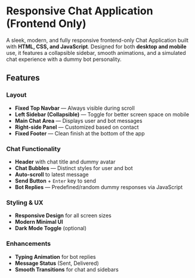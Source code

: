 # Responsive Chat Application (Frontend Only)

A sleek, modern, and fully responsive frontend-only Chat Application built with **HTML, CSS, and JavaScript**. Designed for both **desktop and mobile** use, it features a collapsible sidebar, smooth animations, and a simulated chat experience with a dummy bot personality.

## Features

### Layout
- **Fixed Top Navbar** — Always visible during scroll
- **Left Sidebar (Collapsible)** — Toggle for better screen space on mobile
- **Main Chat Area** — Displays user and bot messages
- **Right-side Panel** — Customized based on contact
- **Fixed Footer** — Clean finish at the bottom of the app

### Chat Functionality
- **Header** with chat title and dummy avatar
- **Chat Bubbles** — Distinct styles for user and bot
- **Auto-scroll** to latest message
- **Send Button** + `Enter` key to send
- **Bot Replies** — Predefined/random dummy responses via JavaScript

### Styling & UX
- **Responsive Design** for all screen sizes
- **Modern Minimal UI**
- **Dark Mode Toggle** (optional)

### Enhancements
- **Typing Animation** for bot replies
- **Message Status** (Sent, Delivered)
- **Smooth Transitions** for chat and sidebars
